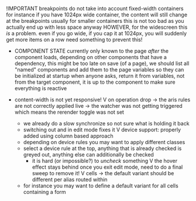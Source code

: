 !IMPORTANT
breakpoints do not take into account fixed-width containers
for instance if you have 1024px wide container, the content will still change at the breakpoints
usually for smaller containers this is not too bad as you actually end up with less space anyway
HOWEVER, for the widescreen this _is_ a problem. even if you go wide, if you cap it at 1024px, you will suddenly get more items on a row
need something to prevent this!


- COMPONENT STATE
	currently only known to the page _after_ the component loads, depending on other components that have a dependency, this might be too late
	on save (of a page), we should list all "named" components and add them to the page variables
	so they can be initialized at startup
	when anyone asks, return it from variables, not from the target component, it is up to the component to make sure everything is reactive

- content-width is not yet responsive!
V on operation drop -> the aris rules are not correctly applied live -> the watcher was not getting triggered which means the rerender toggle was not set
	- we already do a slow synchronize so not sure what is holding it back
	- switching out and in edit mode fixes it
V device support: properly added using column based approach
	- depending on device rules you may want to apply different classes
	- select a device rule at the top, anything that is already checked is greyed out, anything else can additionally be checked
		- it is hard (or impossible?) to _uncheck_ something
V the hover effect stays behind once you exit edit mode, need to do a final sweep to remove it!
V cells -> the default variant should be different per alias routed within
	- for instance you may want to define a default variant for all cells containing a form
